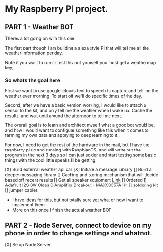 # My Raspberry PI project.

## PART 1 - Weather BOT

Theres a lot going on with this one.

The first part though I am building a alexa style PI that will tell me all the 
weather information per day.

Note if you want to run or test this out yourself you must get a weathermap key;

### So whats the goal here

First we want to use google-clouds text to speech to capture and tell me the weather ever morning. To start off we'll do specific times of the day. 

Second, after we have a basic version working, I would like to attach a sensor to the kit, and only tell me the weather when I wake up. Cache the results, and wait until around the afternoon to tell me next.

The overall goal is to learn and architect myself what a good bot would be, and how I would want to configure something like this when it comes to farming my own data and applying to deep learning to it. 

For now, I need to get the rest of the hardware in the mail, but I have the raspberry pi up and running with RaspbianOS, and will write out the program in the next 3 days so I can just solder and start testing some basic things with the cool little speaks Ill be getting. 

[X] Build external weather api call
[X] Initiate a message Library
    [] Build a deeper messaging library
    [] Caching and storing mechanism that will decide based off recent results
[] Get all speaker equipment [Link](https://www.adafruit.com/product/3006)
    [] Ordered
        [] Adafruit I2S 3W Class D Amplifier Breakout - MAX98357A Kit
        [] soldering kit
        [] jumper cables

- I have ideas for this, but not totally sure yet what or how i want to implement them
- More on this once I finish the actual weather BOT

## PART 2 - Node Server, connect to device on my phone in order to change settings and whatnot. 

[X] Setup Node Server

